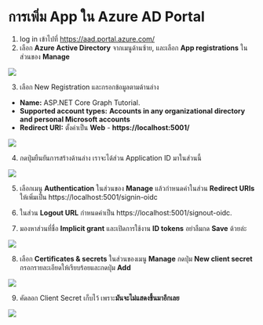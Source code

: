 
# การเพิ่ม App ใน Azure AD Portal

1. log in เข้าไปที่ https://aad.portal.azure.com/
2. เลือก **Azure Active Directory** จากเมนูด้านซ้าย, และเลือก **App registrations** ในส่วนของ **Manage**

![](https://docs.microsoft.com/en-us/graph/tutorials/aspnet-core/tutorial/images/aad-portal-app-registrations.png)

3. เลือก New Registration และกรอกข้อมูลตามด้านล่าง 

- **Name:** ASP.NET Core Graph Tutorial.
- **Supported account types:** **Accounts in any organizational directory and personal Microsoft accounts**
- **Redirect URI:** ตั้งค่าเป็น **Web** - **https://localhost:5001/**

![](https://docs.microsoft.com/en-us/graph/tutorials/aspnet-core/tutorial/images/aad-register-an-app.png)

4. กดปุ่มยืนยันการสร้างด้านล่าง เราจะได้ส่วน Application ID มาในส่วนนี้

![](https://docs.microsoft.com/en-us/graph/tutorials/aspnet-core/tutorial/images/aad-register-an-app.png)

5. เลือกเมนู **Authentication** ในส่วนของ **Manage** แล้วกำหนดค่าในส่วน **Redirect URIs** ให้เพิ่มเป็น https://localhost:5001/signin-oidc
   
6. ในส่วน **Logout URL** กำหนดค่าเป็น https://localhost:5001/signout-oidc.

7. มองหาส่วนที่ชื่อ **Implicit grant** และเปิดการใช้งาน **ID tokens** อย่าลืมกด **Save** ด้วยล่ะ

![](https://docs.microsoft.com/en-us/graph/tutorials/aspnet-core/tutorial/images/aad-web-platform.png)

8. เลือก **Certificates & secrets** ในส่วนของเมนู **Manage** 
   กดปุ่ม **New client secret** กรอกรายละเอียดให้เรียบร้อยและกดปุ่ม **Add**

![](https://docs.microsoft.com/en-us/graph/tutorials/aspnet-core/tutorial/images/aad-new-client-secret.png)

9. คัดลอก Client Secret เก็บไว้ เพราะ**มันจะไม่แสดงขึ้นมาอีกเลย**

![](https://docs.microsoft.com/en-us/graph/tutorials/aspnet-core/tutorial/images/aad-copy-client-secret.png)